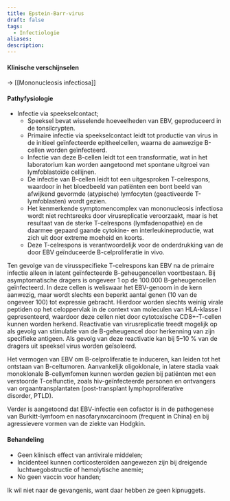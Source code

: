 ```yaml
---
title: Epstein-Barr-virus
draft: false
tags:
  - Infectiologie
aliases: 
description:
---
```


#### Klinische verschijnselen 

→ [[Mononucleosis infectiosa]]

#### Pathyfysiologie

- Infectie via speekselcontact;
	- Speeksel bevat wisselende hoeveelheden van EBV, geproduceerd in de tonsilcrypten. 
	- Primaire infectie via speekselcontact leidt tot productie van virus in de initieel geïnfecteerde epitheelcellen, waarna de aanwezige B-cellen worden geïnfecteerd.
	- Infectie van deze B-cellen leidt tot een transformatie, wat in het laboratorium kan worden aangetoond met spontane uitgroei van lymfoblastoïde cellijnen. 
	- De infectie van B-cellen leidt tot een uitgesproken T-celrespons, waardoor in het bloedbeeld van patiënten een bont beeld van afwijkend gevormde (atypische) lymfocyten (geactiveerde T-lymfoblasten) wordt gezien. 
	- Het kenmerkende symptomencomplex van mononucleosis infectiosa wordt niet rechtsreeks door virusreplicatie veroorzaakt, maar is het resultaat van de sterke T-celrespons (lymfadenopathie) en de daarmee gepaard gaande cytokine- en interleukineproductie, wat zich uit door extreme moeheid en koorts. 
	- Deze T-celrespons is verantwoordelijk voor de onderdrukking van de door EBV geïnduceerde B-celproliferatie in vivo.

Ten gevolge van de virusspecifieke T-celrespons kan EBV na de primaire infectie alleen in latent geïnfecteerde B-geheugencellen voortbestaan. Bij asymptomatische dragers is ongeveer 1 op de 100.000 B-geheugencellen geïnfecteerd. In deze cellen is weliswaar het EBV-genoom in de kern aanwezig, maar wordt slechts een beperkt aantal genen (10 van de ongeveer 100) tot expressie gebracht. Hierdoor worden slechts weinig virale peptiden op het celoppervlak in de context van moleculen van HLA-klasse I gepresenteerd, waardoor deze cellen niet door cytotoxische CD8+-T-cellen kunnen worden herkend. Reactivatie van virusreplicatie treedt mogelijk op als gevolg van stimulatie van de B-geheugencel door herkenning van zijn specifieke antigeen. Als gevolg van deze reactivatie kan bij 5–10 % van de dragers uit speeksel virus worden geïsoleerd.

Het vermogen van EBV om B-celproliferatie te induceren, kan leiden tot het ontstaan van B-celtumoren. Aanvankelijk oligoklonale, in latere stadia vaak monoklonale B-cellymfomen kunnen worden gezien bij patiënten met een verstoorde T-celfunctie, zoals hiv-geïnfecteerde personen en ontvangers van orgaantransplantaten (post-transplant lymphoproliferative disorder, PTLD).

Verder is aangetoond dat EBV-infectie een cofactor is in de pathogenese van Burkitt-lymfoom en nasofarynxcarcinoom (frequent in China) en bij agressievere vormen van de ziekte van Hodgkin.




#### Behandeling
- Geen klinisch effect van antivirale middelen;
- Incidenteel kunnen corticosteroïden aangewezen zijn bij dreigende luchtwegobstructie of hemolytische anemie;
- No geen vaccin voor handen;


Ik wil niet naar de gevangenis, want daar hebben ze geen kipnuggets. 